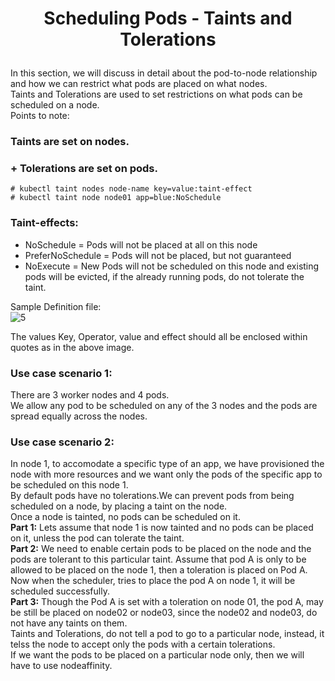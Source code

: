 # <p style="text-align: center;">Scheduling Pods - Taints and Tolerations</p>

In this section, we will discuss in detail about the pod-to-node relationship and how we can restrict what pods are placed on what nodes.<br>
Taints and Tolerations are used to set restrictions on what pods can be scheduled on a node.<br>
Points to note:<br>

### Taints are set on nodes.<br>
### + Tolerations are set on pods.<br>

`# kubectl taint nodes node-name key=value:taint-effect`<br>
`# kubectl taint node node01 app=blue:NoSchedule`

### Taint-effects:
+ NoSchedule = Pods will not be placed at all on this node
+ PreferNoSchedule = Pods will not be placed, but not guaranteed
+ NoExecute = New Pods will not be scheduled on this node and existing pods will be evicted, if the already running pods, do not tolerate the taint.

Sample Definition file:<br>
![5](https://github.com/pyvivid/K8S-References/assets/94853400/102e057e-24ec-4c2c-aced-f872f3466a75)<br>

The values Key, Operator, value and effect should all be enclosed within quotes as in the above image.<br>

### Use case scenario 1:<br>

There are 3 worker nodes and 4 pods.<br>
We allow any pod to be scheduled on any of the 3 nodes and the pods are spread equally across the nodes.<br>

### Use case scenario 2:<br>

In node 1, to accomodate a specific type of an app, we have provisioned the node with more resources and we want only the pods of the specific app to be scheduled on this node 1.<br>
By default pods have no tolerations.We can prevent pods from being scheduled on a node, by placing a taint on the node.<br>
Once a node is tainted, no pods can be scheduled on it.<br>
**Part 1:** Lets assume that node 1 is now tainted and no pods can be placed on it, unless the pod can tolerate the taint.<br>
**Part 2:** We need to enable certain pods to be placed on the node and the pods are tolerant to this particular taint. Assume that pod A is only to be allowed to be placed on the node 1, 
then a toleration is placed on Pod A. Now when the scheduler, tries to place the pod A on node 1, it will be scheduled successfully.<br>
**Part 3:** Though the Pod A is set with a toleration on node 01, the pod A, may be still be placed on node02 or node03, since the node02 and node03, do not have any taints on them.<br>
Taints and Tolerations, do not tell a pod to go to a particular node, instead, it telss the node to accept only the pods with a certain tolerations.<br>
If we want the pods to be placed on a particular node only, then we will have to use nodeaffinity.


